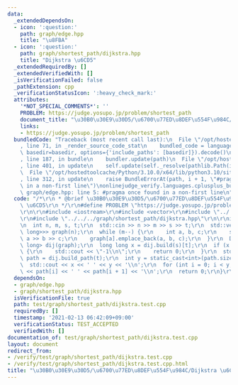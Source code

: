 ```yaml
---
data:
  _extendedDependsOn:
  - icon: ':question:'
    path: graph/edge.hpp
    title: "\u8FBA"
  - icon: ':question:'
    path: graph/shortest_path/dijkstra.hpp
    title: "Dijkstra \u6CD5"
  _extendedRequiredBy: []
  _extendedVerifiedWith: []
  _isVerificationFailed: false
  _pathExtension: cpp
  _verificationStatusIcon: ':heavy_check_mark:'
  attributes:
    '*NOT_SPECIAL_COMMENTS*': ''
    PROBLEM: https://judge.yosupo.jp/problem/shortest_path
    document_title: "\u30B0\u30E9\u30D5/\u6700\u77ED\u8DEF\u554F\u984C/Dijkstra \u6CD5"
    links:
    - https://judge.yosupo.jp/problem/shortest_path
  bundledCode: "Traceback (most recent call last):\n  File \"/opt/hostedtoolcache/Python/3.10.0/x64/lib/python3.10/site-packages/onlinejudge_verify/documentation/build.py\"\
    , line 71, in _render_source_code_stat\n    bundled_code = language.bundle(stat.path,\
    \ basedir=basedir, options={'include_paths': [basedir]}).decode()\n  File \"/opt/hostedtoolcache/Python/3.10.0/x64/lib/python3.10/site-packages/onlinejudge_verify/languages/cplusplus.py\"\
    , line 187, in bundle\n    bundler.update(path)\n  File \"/opt/hostedtoolcache/Python/3.10.0/x64/lib/python3.10/site-packages/onlinejudge_verify/languages/cplusplus_bundle.py\"\
    , line 401, in update\n    self.update(self._resolve(pathlib.Path(included), included_from=path))\n\
    \  File \"/opt/hostedtoolcache/Python/3.10.0/x64/lib/python3.10/site-packages/onlinejudge_verify/languages/cplusplus_bundle.py\"\
    , line 312, in update\n    raise BundleErrorAt(path, i + 1, \"#pragma once found\
    \ in a non-first line\")\nonlinejudge_verify.languages.cplusplus_bundle.BundleErrorAt:\
    \ graph/edge.hpp: line 5: #pragma once found in a non-first line\n"
  code: "/*\r\n * @brief \u30B0\u30E9\u30D5/\u6700\u77ED\u8DEF\u554F\u984C/Dijkstra\
    \ \u6CD5\r\n */\r\n#define PROBLEM \"https://judge.yosupo.jp/problem/shortest_path\"\
    \r\n\r\n#include <iostream>\r\n#include <vector>\r\n#include \"../../../graph/edge.hpp\"\
    \r\n#include \"../../../graph/shortest_path/dijkstra.hpp\"\r\n\r\nint main() {\r\
    \n  int n, m, s, t;\r\n  std::cin >> n >> m >> s >> t;\r\n  std::vector<std::vector<Edge<long\
    \ long>>> graph(n);\r\n  while (m--) {\r\n    int a, b, c;\r\n    std::cin >>\
    \ a >> b >> c;\r\n    graph[a].emplace_back(a, b, c);\r\n  }\r\n  Dijkstra<long\
    \ long> dij(graph);\r\n  long long x = dij.build(s)[t];\r\n  if (x == dij.inf)\
    \ {\r\n    std::cout << \"-1\\n\";\r\n    return 0;\r\n  }\r\n  std::vector<int>\
    \ path = dij.build_path(t);\r\n  int y = static_cast<int>(path.size()) - 1;\r\n\
    \  std::cout << x << ' ' << y << '\\n';\r\n  for (int i = 0; i < y; ++i) std::cout\
    \ << path[i] << ' ' << path[i + 1] << '\\n';\r\n  return 0;\r\n}\r\n"
  dependsOn:
  - graph/edge.hpp
  - graph/shortest_path/dijkstra.hpp
  isVerificationFile: true
  path: test/graph/shortest_path/dijkstra.test.cpp
  requiredBy: []
  timestamp: '2021-02-13 06:42:09+09:00'
  verificationStatus: TEST_ACCEPTED
  verifiedWith: []
documentation_of: test/graph/shortest_path/dijkstra.test.cpp
layout: document
redirect_from:
- /verify/test/graph/shortest_path/dijkstra.test.cpp
- /verify/test/graph/shortest_path/dijkstra.test.cpp.html
title: "\u30B0\u30E9\u30D5/\u6700\u77ED\u8DEF\u554F\u984C/Dijkstra \u6CD5"
---
```

